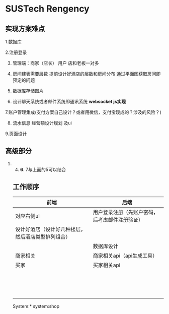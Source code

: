 # SUSTech Rengency

## 实现方案难点

1.数据库

2.注册登录

3. 管理端：商家（店长） 用户  店和老板一对多

4. 房间建表需要层数 提前设计好酒店的层数和房间分布 通过平面图获取房间即预定的问题
5. 数据库存储图片
6. 设计聊天系统或者邮件系统即通讯系统 **websocket js实现**

7.账户管理集成(支付方案自己设计？或者用微信，支付宝现成的？涉及的风险？)

8. 流水信息 经营额设计规划 及ui

9.页面设计 

## 高级部分

1. 4. **6**. 7与上面的5可以结合

      

   ## 工作顺序

   | 前端                                               | 后端                                           |
   | -------------------------------------------------- | ---------------------------------------------- |
   | 对应右侧ui                                         | 用户登录注册（先账户密码，后考虑邮件注册验证） |
   | 设计好酒店（设计好几种楼层，然后酒店类型排列组合） |                                                |
   |                                                    | 数据库设计                                     |
   | 商家相关                                           | 商家相关api（api生成工具）                     |
   | 买家                                               | 买家相关api                                    |
   |                                                    |                                                |
   |                                                    |                                                |
   |                                                    |                                                |
   |                                                    |                                                |
   |                                                    |                                                |
   |                                                    |                                                |
   |                                                    |                                                |
   |                                                    |                                                |
   |                                                    |                                                |
   |                                                    |                                                |
   |                                                    |                                                |
   |                                                    |                                                |
   |                                                    |                                                |
   |                                                    |                                                |
   |                                                    |                                                |

   

   System:*  system:shop